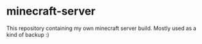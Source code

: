 # minecraft-server

This repository containing my own minecraft server build. 
Mostly used as a kind of backup :)

